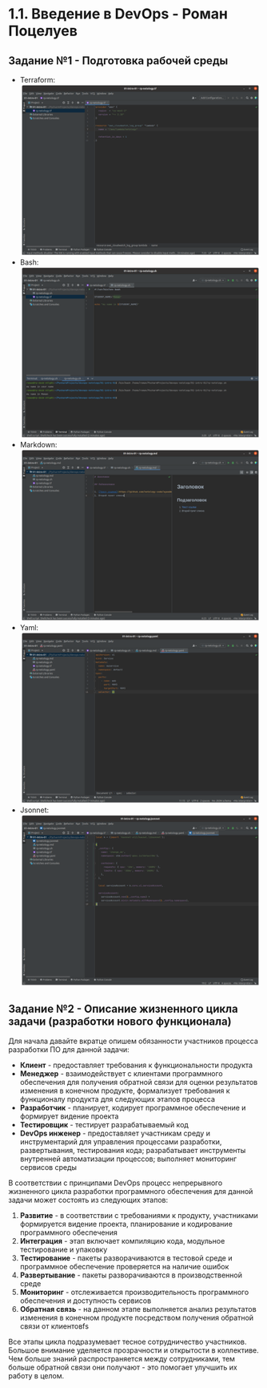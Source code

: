 # 1.1. Введение в DevOps - Роман Поцелуев

## Задание №1 - Подготовка рабочей среды
  - Terraform: ![Терраформ](img/rp-tf.png)
  - Bash: ![bahs](img/rp-sh.png)
  - Markdown: ![markdown](img/rp-md.png)
  - Yaml: ![Yaml](img/rp-yaml.png)
  - Jsonnet: ![Jsonnet](img/rp-jsonnet.png)

## Задание №2 - Описание жизненного цикла задачи (разработки нового функционала)
Для начала давайте вкратце опишем обязанности участников процесса разработки ПО для данной задачи:
  - __Клиент__ - предоставляет требования к функциональности продукта
  - __Менеджер__ - взаимодействует с клиентами программного обеспечения для получения обратной связи для оценки результатов изменения в конечном продукте, формализует требования к функционалу продукта для следующих этапов процесса
  - __Разработчик__ - планирует, кодирует программное обеспечение и формирует видение проекта
  - __Тестировщик__ - тестирует разрабатываемый код
  - __DevOps инженер__ - предоставляет участникам среду и инструментарий для управления процессами разработки, развертывания, тестирования кода; разрабатывает инструменты внутренней автоматизации процессов; выполняет мониторинг сервисов среды

В соответствии с принципами DevOps процесс непрерывного жизненного цикла разработки программного обеспечения для данной задачи может состоять из следующих этапов:

  1. __Развитие__ - в соответствии с требованиями к продукту, участниками формируется видение проекта, планирование и кодирование программного обеспечения
  1. __Интеграция__ - этап включает компиляцию кода, модульное тестирование и упаковку
  1. __Тестирование__ - пакеты разворачиваются в тестовой среде и программное обеспечение проверяется на наличие ошибок
  1. __Развертывание__ - пакеты разворачиваются в производственной среде
  1. __Мониторинг__ - отслеживается производительность программного обеспечения и доступность сервисов
  1. __Обратная связь__ - на данном этапе выполняется анализ результатов изменения в конечном продукте посредством получения обратной связи от клиентовfs

Все этапы цикла подразумевает тесное сотрудничество участников. Большое внимание уделяется прозрачности и открытости в коллективе. Чем больше знаний распространяется между сотрудниками, тем больше обратной связи они получают - это помогает улучшить их работу в целом.

